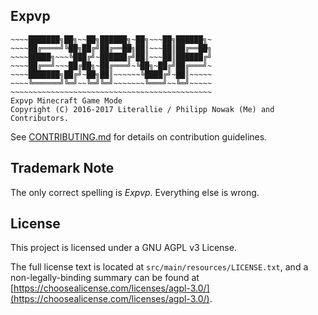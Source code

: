 Expvp
------

````
~~~~███████╗██╗~~██╗██████╗~██╗~~~██╗██████╗~
~~~~██╔════╝╚██╗██╔╝██╔══██╗██║~~~██║██╔══██╗
~~~~█████╗~~~╚███╔╝~██████╔╝██║~~~██║██████╔╝
~~~~██╔══╝~~~██╔██╗~██╔═══╝~╚██╗~██╔╝██╔═══╝~
~~~~███████╗██╔╝~██╗██║~~~~~~╚████╔╝~██║~~~~~
~~~~╚══════╝╚═╝~~╚═╝╚═╝~~~~~~~╚═══╝~~╚═╝~~~~~
~~~~~~~~~~~~~~~~~~~~~~~~~~~~~~~~~~~~~~~~~~~~~
Expvp Minecraft Game Mode
Copyright (C) 2016-2017 Literallie / Philipp Nowak (Me) and Contributors.
````

See [CONTRIBUTING.md](https://bitbucket.org/minotopia/expvp/src/master/CONTRIBUTING.md?at=master) for details on contribution guidelines.

Trademark Note
--------------

The only correct spelling is *Expvp*. Everything else is wrong.

License
-------

This project is licensed under a GNU AGPL v3 License.

The full license text is located at
`src/main/resources/LICENSE.txt`, and a non-legally-binding
summary can be found at
[https://choosealicense.com/licenses/agpl-3.0/](https://choosealicense.com/licenses/agpl-3.0/).
